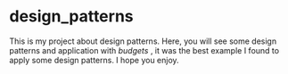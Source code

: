 # design_patterns
This is my project about design patterns. Here, you will see some design patterns and application with *budgets* , it was the best example I found to apply some design patterns. I hope you enjoy.
